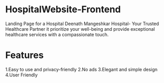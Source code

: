 # HospitalWebsite-Frontend
Landing Page for a Hospital Deenath Mangeshkar Hospital- Your Trusted Healthcare Partner  it  prioritize your well-being and provide exceptional healthcare services with a compassionate touch. 

# Features
1.Easy to use and privacy-friendly
2.No ads
3.Elegant and simple design
4.User Friendly

